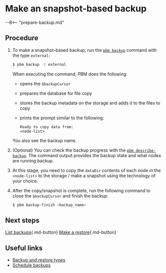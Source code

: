 # Make an snapshot-based backup

--8<-- "prepare-backup.md"

## Procedure

1. To make a snapshot-based backup, run the [`pbm backup`](../reference/pbm-commands.md#pbm-backup) command with the type `external`:

    ```{.bash data-prompt="$"}
    $ pbm backup -t external 
    ```    

    When executing the command, PBM does the following:    

    * opens the `$backupCursor`
    * prepares the database for file copy
    * stores the backup metadata on the storage and adds it to the files to copy
    * prints the prompt similar to the following:    

       ```{.text .no-copy}
       Ready to copy data from:
       <node-list>
       ```    

    You also see the backup name. 

2. (Optional) You can check the backup progress with the [`pbm describe-backup`](../reference/pbm-commands.md#pbm-describe-backup). The command output provides the backup state and what nodes are running backup.

3. At this stage, you need to copy the `dataDir` contents of each node in the `<node-list>` to the storage / make a snapshot using the technology of your choice. 

4. After the copy/snapshot is complete, run the following command to close the `$backupCursor` and finish the backup: 

    ```{.bash data-prompt="$"}
    $ pbm backup-finish <backup_name>
    ```

## Next steps

[List backups](../usage/list-backup.md){.md-button}
[Make a restore](restore-external.md){.md-button}

## Useful links

* [Backup and restore types](../features/backup-types.md)
* [Schedule backups](../usage/schedule-backup.md)

